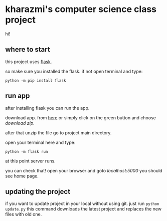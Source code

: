 # kharazmi's computer science class project
hi!

## where to start 
this project uses [flask](https://flask.palletsprojects.com/en/2.0.x/).

so make sure you installed the flask. if not open terminal and type:

`python -m pip install flask`

## run app
after installing flask you can run the app. 

download app. from [here](https://github.com/duniyalr/cs_khu_project/archive/refs/heads/master.zip) or simply click on the green button and choose *download zip*.

after that unzip the file go to project main directory.

open your terminal here and type:

`python -m flask run`

at this point server runs.

you can check that! open your browser and goto *localhost:5000* you should see home page.

## updating the project

if you want to update project in your local without using git. just run `python update.py` this command downloads the latest project and replaces the new files with old one.
